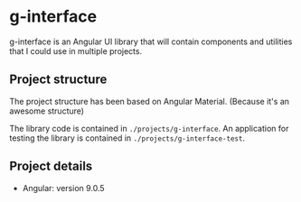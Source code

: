 # g-interface

g-interface is an Angular UI library that will contain components and utilities that I could use in multiple projects.

## Project structure

The project structure has been based on Angular Material. (Because it's an awesome structure)

The library code is contained in `./projects/g-interface`. An application for testing the library is contained in `./projects/g-interface-test`.

## Project details

- Angular: version 9.0.5
